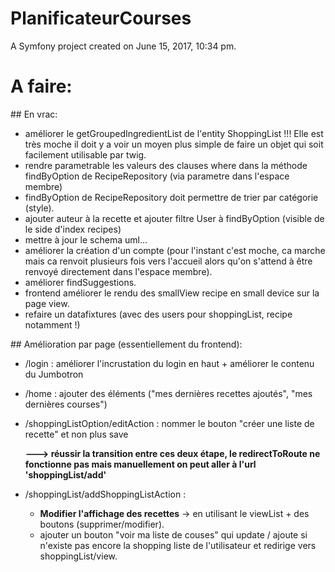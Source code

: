 PlanificateurCourses
====================

A Symfony project created on June 15, 2017, 10:34 pm.

# A faire:

## En vrac:

- améliorer le getGroupedIngredientList de l'entity ShoppingList !!! Elle est très moche il doit y a voir un moyen plus simple de faire un objet qui soit facilement utilisable par twig.
- rendre parametrable les valeurs des clauses where dans la méthode findByOption de RecipeRepository (via parametre dans l'espace membre)
- findByOption de RecipeRepository doit permettre de trier par catégorie (style).
- ajouter auteur à la recette et ajouter filtre User à findByOption (visible de le side d'index recipes)
- mettre à jour le schema uml...
- améliorer la création d'un compte (pour l'instant c'est moche, ca marche mais ca renvoit plusieurs fois vers l'accueil alors qu'on s'attend à être renvoyé directement dans l'espace membre).
- améliorer findSuggestions.
- frontend améliorer le rendu des smallView recipe en small device sur la page view.
- refaire un datafixtures (avec des users pour shoppingList, recipe notamment !)

## Amélioration par page (essentiellement du frontend):

- /login : améliorer l'incrustation du login en haut + améliorer le contenu du Jumbotron

- /home : ajouter des éléments ("mes dernières recettes ajoutés", "mes dernières courses")

- /shoppingListOption/editAction : nommer le bouton "créer une liste de recette" et non plus save

    **---> réussir la transition entre ces deux étape, le redirectToRoute ne fonctionne pas mais manuellement on peut aller à l'url 'shoppingList/add'**

- /shoppingList/addShoppingListAction :
    - **Modifier l'affichage des recettes** -> en utilisant le viewList + des boutons (supprimer/modifier).
    - ajouter un bouton "voir ma liste de couses" qui update / ajoute si n'existe pas encore la shopping liste de l'utilisateur et redirige vers shoppingList/view.
